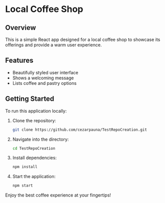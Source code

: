 # Local Coffee Shop

## Overview
This is a simple React app designed for a local coffee shop to showcase its offerings and provide a warm user experience.

## Features
- Beautifully styled user interface
- Shows a welcoming message
- Lists coffee and pastry options

## Getting Started
To run this application locally:
1. Clone the repository:
   ```bash
   git clone https://github.com/cezarpauna/TestRepoCreation.git
   ```
2. Navigate into the directory:
   ```bash
   cd TestRepoCreation
   ```
3. Install dependencies:
   ```bash
   npm install
   ```
4. Start the application:
   ```bash
   npm start
   ```

Enjoy the best coffee experience at your fingertips!